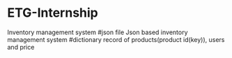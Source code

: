 # ETG-Internship
Inventory management system
#json file
Json based inventory management system
#dictionary
record of products(product id(key)), users and price
